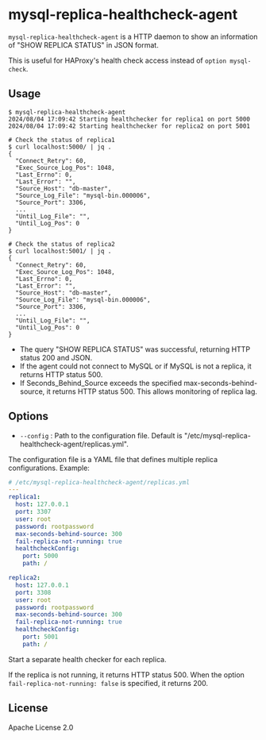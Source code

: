 # mysql-replica-healthcheck-agent

`mysql-replica-healthcheck-agent` is a HTTP daemon to show an information of "SHOW REPLICA STATUS" in JSON format.

This is useful for HAProxy's health check access instead of `option mysql-check`.

## Usage

```
$ mysql-replica-healthcheck-agent
2024/08/04 17:09:42 Starting healthchecker for replica1 on port 5000
2024/08/04 17:09:42 Starting healthchecker for replica2 on port 5001
```

```
# Check the status of replica1
$ curl localhost:5000/ | jq .
{
  "Connect_Retry": 60,
  "Exec_Source_Log_Pos": 1048,
  "Last_Errno": 0,
  "Last_Error": "",
  "Source_Host": "db-master",
  "Source_Log_File": "mysql-bin.000006",
  "Source_Port": 3306,
  ...
  "Until_Log_File": "",
  "Until_Log_Pos": 0
}

# Check the status of replica2
$ curl localhost:5001/ | jq .
{
  "Connect_Retry": 60,
  "Exec_Source_Log_Pos": 1048,
  "Last_Errno": 0,
  "Last_Error": "",
  "Source_Host": "db-master",
  "Source_Log_File": "mysql-bin.000006",
  "Source_Port": 3306,
  ...
  "Until_Log_File": "",
  "Until_Log_Pos": 0
}
```

- The query "SHOW REPLICA STATUS" was successful, returning HTTP status 200 and JSON.
- If the agent could not connect to MySQL or if MySQL is not a replica, it returns HTTP status 500.
- If Seconds_Behind_Source exceeds the specified max-seconds-behind-source, it returns HTTP status 500. This allows monitoring of replica lag.

## Options

- `--config` : Path to the configuration file. Default is "/etc/mysql-replica-healthcheck-agent/replicas.yml".

The configuration file is a YAML file that defines multiple replica configurations. Example:

```yaml
# /etc/mysql-replica-healthcheck-agent/replicas.yml
---
replica1:
  host: 127.0.0.1
  port: 3307
  user: root
  password: rootpassword
  max-seconds-behind-source: 300
  fail-replica-not-running: true
  healthcheckConfig:
    port: 5000
    path: /

replica2:
  host: 127.0.0.1
  port: 3308
  user: root
  password: rootpassword
  max-seconds-behind-source: 300
  fail-replica-not-running: true
  healthcheckConfig:
    port: 5001
    path: /

```

Start a separate health checker for each replica.

If the replica is not running, it returns HTTP status 500. When the option `fail-replica-not-running: false` is specified, it returns 200.

## License

Apache License 2.0

